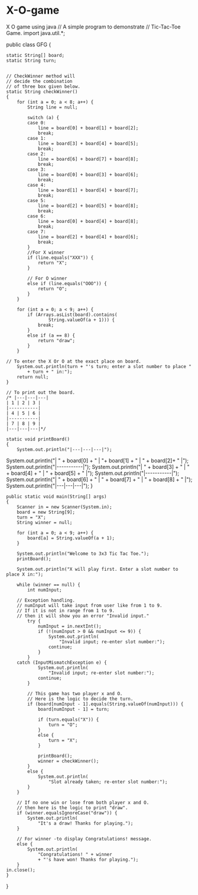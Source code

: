 # X-O-game
X O game using java 
// A simple program to demonstrate
// Tic-Tac-Toe Game.
import java.util.*;

public class GFG {

	static String[] board;
	static String turn;


	// CheckWinner method will
	// decide the combination
	// of three box given below.
	static String checkWinner()
	{
		for (int a = 0; a < 8; a++) {
			String line = null;

			switch (a) {
			case 0:
				line = board[0] + board[1] + board[2];
				break;
			case 1:
				line = board[3] + board[4] + board[5];
				break;
			case 2:
				line = board[6] + board[7] + board[8];
				break;
			case 3:
				line = board[0] + board[3] + board[6];
				break;
			case 4:
				line = board[1] + board[4] + board[7];
				break;
			case 5:
				line = board[2] + board[5] + board[8];
				break;
			case 6:
				line = board[0] + board[4] + board[8];
				break;
			case 7:
				line = board[2] + board[4] + board[6];
				break;
			}
			//For X winner
			if (line.equals("XXX")) {
				return "X";
			}
			
			// For O winner
			else if (line.equals("OOO")) {
				return "O";
			}
		}
		
		for (int a = 0; a < 9; a++) {
			if (Arrays.asList(board).contains(
					String.valueOf(a + 1))) {
				break;
			}
			else if (a == 8) {
				return "draw";
			}
		}

	// To enter the X Or O at the exact place on board.
		System.out.println(turn + "'s turn; enter a slot number to place "
			+ turn + " in:");
		return null;
	}
	
	// To print out the board.
	/* |---|---|---|
	| 1 | 2 | 3 |
	|-----------|
	| 4 | 5 | 6 |
	|-----------|
	| 7 | 8 | 9 |
	|---|---|---|*/

	static void printBoard()
	{
		System.out.println("|---|---|---|");
System.out.println("| " + board[0] + " | "+ board[1] + " | " + board[2]+ " |");
		System.out.println("|-----------|");
		System.out.println("| " + board[3] + " | "
						+ board[4] + " | " + board[5]
						+ " |");
		System.out.println("|-----------|");
		System.out.println("| " + board[6] + " | "
						+ board[7] + " | " + board[8]
						+ " |");
		System.out.println("|---|---|---|");
	}

	public static void main(String[] args)
	{
		Scanner in = new Scanner(System.in);
		board = new String[9];
		turn = "X";
		String winner = null;

		for (int a = 0; a < 9; a++) {
			board[a] = String.valueOf(a + 1);
		}

		System.out.println("Welcome to 3x3 Tic Tac Toe.");
		printBoard();

		System.out.println("X will play first. Enter a slot number to place X in:");

		while (winner == null) {
			int numInput;
		
		// Exception handling.
		// numInput will take input from user like from 1 to 9.
		// If it is not in range from 1 to 9.
		// then it will show you an error "Invalid input."
			try {
				numInput = in.nextInt();
				if (!(numInput > 0 && numInput <= 9)) {
					System.out.println(
						"Invalid input; re-enter slot number:");
					continue;
				}
			}
		catch (InputMismatchException e) {
				System.out.println(
					"Invalid input; re-enter slot number:");
				continue;
			}
			
			// This game has two player x and O.
			// Here is the logic to decide the turn.
			if (board[numInput - 1].equals(String.valueOf(numInput))) {
				board[numInput - 1] = turn;

				if (turn.equals("X")) {
					turn = "O";
				}
				else {
					turn = "X";
				}

				printBoard();
				winner = checkWinner();
			}
			else {
				System.out.println(
					"Slot already taken; re-enter slot number:");
			}
		}
	
		// If no one win or lose from both player x and O.
		// then here is the logic to print "draw".
		if (winner.equalsIgnoreCase("draw")) {
			System.out.println(
				"It's a draw! Thanks for playing.");
		}
	
		// For winner -to display Congratulations! message.
		else {
			System.out.println(
				"Congratulations! " + winner
				+ "'s have won! Thanks for playing.");
		}
	in.close();
	}
}
